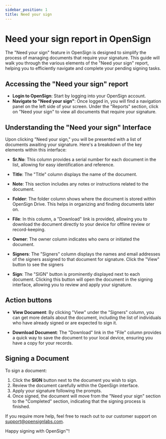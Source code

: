 ```yaml
---
sidebar_position: 1
title: Need your sign
---
```

# Need your sign report in OpenSign

The "Need your sign" feature in OpenSign is designed to simplify the process of managing documents that require your signature. This guide will walk you through the various elements of the "Need your sign" report, helping you to efficiently navigate and complete your pending signing tasks.

## Accessing the "Need your sign" report

- **Login to OpenSign**: Start by logging into your OpenSign account.
- **Navigate to "Need your sign"**: Once logged in, you will find a navigation panel on the left side of your screen. Under the "Reports" section, click on "Need your sign" to view all documents that require your signature.

## Understanding the "Need your sign" Interface

Upon clicking "Need your sign," you will be presented with a list of documents awaiting your signature. Here's a breakdown of the key elements within this interface:

- **Sr.No**: This column provides a serial number for each document in the list, allowing for easy identification and reference.
 
- **Title**: The "Title" column displays the name of the document.
 
- **Note**: This section includes any notes or instructions related to the document.
  
- **Folder**: The folder column shows where the document is stored within OpenSign Drive. This helps in organizing and finding documents later on.
  
- **File**: In this column, a "Download" link is provided, allowing you to download the document directly to your device for offline review or record-keeping.
  
- **Owner**: The owner column indicates who owns or initiated the document.
  
- **Signers**: The "Signers" column displays the names and email addresses of the signers assigned to that document for signature. Click the "View" button to see the signers
  
- **Sign**: The "SIGN" button is prominently displayed next to each document. Clicking this button will open the document in the signing interface, allowing you to review and apply your signature.

## Action buttons

- **View Document**: By clicking "View" under the "Signers" column, you can get more details about the document, including the list of individuals who have already signed or are expected to sign it.
  
- **Download Document**: The "Download" link in the "File" column provides a quick way to save the document to your local device, ensuring you have a copy for your records.

## Signing a Document

To sign a document:

1. Click the **SIGN** button next to the document you wish to sign.
2. Review the document carefully within the OpenSign interface.
3. Apply your signature following the prompts.
4. Once signed, the document will move from the "Need your sign" section to the "Completed" section, indicating that the signing process is finished.

If you require more help, feel free to reach out to our customer support on support@opensignlabs.com.

Happy signing with OpenSign™!
